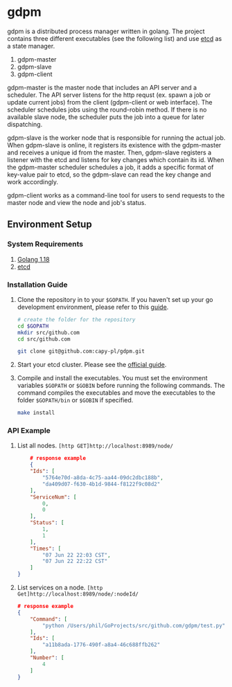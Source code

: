 # gdpm

gdpm is a distributed process manager written in golang. The project contains
three different executables (see the following list) and use [etcd](https://github.com/etcd-io/etcd) as a state manager.

1. gdpm-master
2. gdpm-slave
3. gdpm-client

gdpm-master is the master node that includes an API server and a scheduler. The API server listens for the http requst (ex. spawn a job or update current jobs) from the client (gdpm-client or web interface). The scheduler schedules jobs using the round-robin method. If there is no available slave node, the scheduler puts the job into a queue for later dispatching.

gdpm-slave is the worker node that is responsible for running the actual job. When gdpm-slave is online, it registers its existence with the gdpm-master and receives a unique id from the master. Then, gdpm-slave registers a listener with the etcd and listens for key changes which contain its id. When the gdpm-master scheduler schedules a job, it adds a specific format of key-value pair to etcd, so the gdpm-slave can read the key change and work accordingly.

gdpm-client works as a command-line tool for users to send requests to the master node and view the node and job's status.

## Environment Setup

### System Requirements

1. [Golang 1.18](https://go.dev/dl/)
2. [etcd](https://etcd.io/docs/v3.5/install/)

### Installation Guide

1. Clone the repository in to your ```$GOPATH```. If you haven't set up your go development environment, please refer to this [guide](https://go.dev/doc/gopath_code).

    ```bash
    # create the folder for the repository
    cd $GOPATH
    mkdir src/github.com
    cd src/github.com
    ```

    ```bash
    git clone git@github.com:capy-pl/gdpm.git
    ```

2. Start your etcd cluster. Please see the [official guide](https://etcd.io/docs/v3.5/dev-guide/local_cluster/).

3. Compile and install the executables. You must set the environment variables ```$GOPATH``` or ```$GOBIN``` before running the following commands. The command compiles the executables and move the executables to the folder ```$GOPATH/bin``` or ```$GOBIN``` if specified.

    ```bash
    make install
    ```

### API Example

1. List all nodes. ```[http GET]http://localhost:8989/node/```

    ```json
        # response example
        {
        "Ids": [
            "5764e70d-a8da-4c75-aa44-09dc2dbc188b",
            "da409d07-f630-4b1d-9844-f8122f9c08d2"
        ],
        "ServiceNum": [
            0,
            0
        ],
        "Status": [
            1,
            1
        ],
        "Times": [
            "07 Jun 22 22:03 CST",
            "07 Jun 22 22:22 CST"
        ]
    } 
    ```

2. List services on a node. ```[http Get]http://localhost:8989/node/:nodeId/```

    ```json
    # response example
    {
        "Command": [
            "python /Users/phil/GoProjects/src/github.com/gdpm/test.py"
        ],
        "Ids": [
            "a11b8ada-1776-490f-a8a4-46c688ffb262"
        ],
        "Number": [
            4
        ]
    }
    ```
